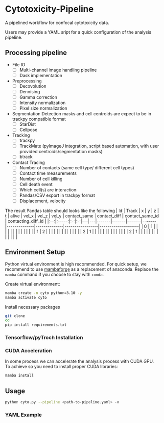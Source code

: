 # Cytotoxicity-Pipeline
A pipelined workflow for confocal cytotoxicity data.

Users may provide a YAML sript for a quick configuration of the analysis pipeline. 

## Processing pipeline
- File IO
  - [ ] Multi-channel image handling pipeline
  - [ ] Dask implementation 
- Preprocessing
  - [ ] Decovolution
  - [ ] Denoising
  - [ ] Gamma correction
  - [ ] Intensity normalization
  - [ ] Pixel size normalization
- Segmentation
  Detection masks and cell centroids are expect to be in trackpy compatible format
  - [ ] StarDist
  - [ ] Cellpose
- Tracking
  - [ ] trackpy
  - [ ] TrackMate (pyImageJ integration, script based automation, with user provided centroids/segmentation masks)
  - [ ] btrack
- Contact Tracing
  - [ ] Number of contacts (same cell type/ different cell types)
  - [ ] Contact time measurements
  - [ ] Number of cell killing
  - [ ] Cell death event
  - [ ] Which cell(s) are interaction
  - [ ] Pandas/CSV export in trackpy format
  - [ ] Displacement, velocity
 
The result Pandas table should looks like the following
| Id | Track | x | y | z | t | alive | vel_x | vel_z | vel_y | contact_same | contact_diff | contact_same_id | contacting_diff_id |
|:--:|:-----:|:-:|:-:|---|---|-------|-------|-------|-------|--------------|--------------|-----------------|--------------------|
|  0 |   1   |   |   |   |   |       |       |       |       |              |              |                 |                    |
|  1 |   2   |   |   |   |   |       |       |       |       |              |              |                 |                    |
|  2 |   1   |   |   |   |   |       |       |       |       |              |              |                 |                    |
|  2 |   1   |   |   |   |   |       |       |       |       |              |              |                 |                    |

## Environment Setup
Python virtual environment is high recommended. For quick setup, we recommend to use [mambaforge](https://github.com/conda-forge/miniforge#miniforge3) as a replacement of anaconda. Replace the `mamba` command if you choose to stay with `conda`.

Create virtual environment:
```bash
mamba create -n cyto python=3.10 -y
mamba activate cyto
```
Install necessary packages

```bash
git clone
cd 
pip install requirements.txt
```

### Tensorflow/pyTroch Installation

### CUDA Acceleration
In some process we can accelerate the analysis process with CUDA GPU. To achieve so you need to install proper CUDA libraries:

```bash
mamba install
```

## Usage

```bash
python cyto.py --pipeline <path-to-pipeline.yaml> -v
```

### YAML Example
